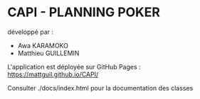 # CAPI - PLANNING POKER
développé par :
- Awa KARAMOKO
- Matthieu GUILLEMIN

L'application est déployée sur GitHub Pages :
https://mattguil.github.io/CAPI/

Consulter ./docs/index.html pour la documentation des classes
